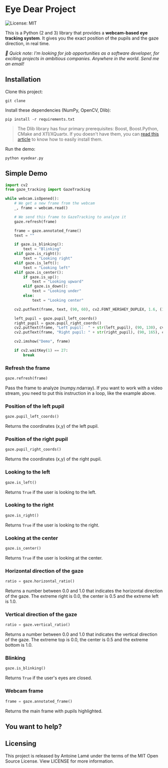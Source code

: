 # Eye Dear Project

![License: MIT](https://img.shields.io/badge/License-MIT-yellow.svg)

This is a Python (2 and 3) library that provides a **webcam-based eye tracking system**. It gives you the exact position of the pupils and the gaze direction, in real time.

_🚀 Quick note: I'm looking for job opportunities as a software developer, for exciting projects in ambitious companies. Anywhere in the world. Send me an email!_

## Installation

Clone this project:

```
git clone 
```

Install these dependencies (NumPy, OpenCV, Dlib):

```
pip install -r requirements.txt
```

> The Dlib library has four primary prerequisites: Boost, Boost.Python, CMake and X11/XQuartx. If you doesn't have them, you can [read this article](https://www.pyimagesearch.com/2017/03/27/how-to-install-dlib/) to know how to easily install them.

Run the demo:

```
python eyedear.py
```

## Simple Demo

```python
import cv2
from gaze_tracking import GazeTracking

while webcam.isOpened():
    # We get a new frame from the webcam
    _, frame = webcam.read()

    # We send this frame to GazeTracking to analyze it
    gaze.refresh(frame)

    frame = gaze.annotated_frame()
    text = ""

    if gaze.is_blinking():
        text = "Blinking"
    elif gaze.is_right():
        text = "Looking right"
    elif gaze.is_left():
        text = "Looking left"
    elif gaze.is_center():
        if gaze.is_up():
            text = "Looking upward"
        elif gaze.is_down():
            text = "Looking under"
        else:
            text = "Looking center"

    cv2.putText(frame, text, (90, 60), cv2.FONT_HERSHEY_DUPLEX, 1.6, (147, 58, 31), 2)

    left_pupil = gaze.pupil_left_coords()
    right_pupil = gaze.pupil_right_coords()
    cv2.putText(frame, "Left pupil:  " + str(left_pupil), (90, 130), cv2.FONT_HERSHEY_DUPLEX, 0.9, (147, 58, 31), 1)
    cv2.putText(frame, "Right pupil: " + str(right_pupil), (90, 165), cv2.FONT_HERSHEY_DUPLEX, 0.9, (147, 58, 31), 1)

    cv2.imshow("Demo", frame)

    if cv2.waitKey(1) == 27:
        break

```

### Refresh the frame

```python
gaze.refresh(frame)
```

Pass the frame to analyze (numpy.ndarray). If you want to work with a video stream, you need to put this instruction in a loop, like the example above.

### Position of the left pupil

```python
gaze.pupil_left_coords()
```

Returns the coordinates (x,y) of the left pupil.

### Position of the right pupil

```python
gaze.pupil_right_coords()
```

Returns the coordinates (x,y) of the right pupil.

### Looking to the left

```python
gaze.is_left()
```

Returns `True` if the user is looking to the left.

### Looking to the right

```python
gaze.is_right()
```

Returns `True` if the user is looking to the right.

### Looking at the center

```python
gaze.is_center()
```

Returns `True` if the user is looking at the center.

### Horizontal direction of the gaze

```python
ratio = gaze.horizontal_ratio()
```

Returns a number between 0.0 and 1.0 that indicates the horizontal direction of the gaze. The extreme right is 0.0, the center is 0.5 and the extreme left is 1.0.

### Vertical direction of the gaze

```python
ratio = gaze.vertical_ratio()
```

Returns a number between 0.0 and 1.0 that indicates the vertical direction of the gaze. The extreme top is 0.0, the center is 0.5 and the extreme bottom is 1.0.

### Blinking

```python
gaze.is_blinking()
```

Returns `True` if the user's eyes are closed.

### Webcam frame

```python
frame = gaze.annotated_frame()
```

Returns the main frame with pupils highlighted.

## You want to help?



## Licensing

This project is released by Antoine Lamé under the terms of the MIT Open Source License. View LICENSE for more information.

